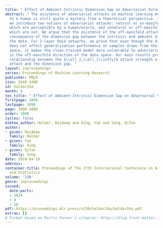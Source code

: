 ```yaml
---
title: " Effect of Ambient-Intrinsic Dimension Gap on Adversarial Vulnerability "
abstract: " The existence of adversarial attacks on machine learning models imperceptible
  to a human is still quite a mystery from a theoretical perspective. In this work,
  we introduce two notions of adversarial attacks: natural or on-manifold attacks,
  which are perceptible by a human/oracle, and unnatural or off-manifold attacks,
  which are not. We argue that the existence of the off-manifold attacks is a natural
  consequence of the dimension gap between the intrinsic and ambient dimensions of
  the data. For 2-layer ReLU networks, we prove that even though the dimension gap
  does not affect generalization performance on samples drawn from the observed data
  space, it makes the clean-trained model more vulnerable to adversarial perturbations
  in the off-manifold direction of the data space. Our main results provide an explicit
  relationship between the $\\ell_2,\\ell_{\\infty}$ attack strength of the on/off-manifold
  attack and the dimension gap. "
layout: inproceedings
series: Proceedings of Machine Learning Research
publisher: PMLR
issn: 2640-3498
id: haldar24a
month: 0
tex_title: " Effect of Ambient-Intrinsic Dimension Gap on Adversarial Vulnerability "
firstpage: 1090
lastpage: 1098
page: 1090-1098
order: 1090
cycles: false
bibtex_author: Haldar, Rajdeep and Xing, Yue and Song, Qifan
author:
- given: Rajdeep
  family: Haldar
- given: Yue
  family: Xing
- given: Qifan
  family: Song
date: 2024-04-18
address:
container-title: Proceedings of The 27th International Conference on Artificial Intelligence
  and Statistics
volume: '238'
genre: inproceedings
issued:
  date-parts:
  - 2024
  - 4
  - 18
pdf: https://proceedings.mlr.press/v238/haldar24a/haldar24a.pdf
extras: []
# Format based on Martin Fenner's citeproc: https://blog.front-matter.io/posts/citeproc-yaml-for-bibliographies/
---
```

